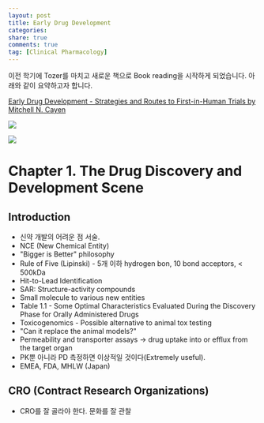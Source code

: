 ```yaml
---
layout: post
title: Early Drug Development
categories: 
share: true
comments: true
tag: [Clinical Pharmacology]
---
```


이전 학기에 Tozer를 마치고 새로운 책으로 Book reading을 시작하게 되었습니다. 아래와 같이 요약하고자 합니다.

[Early Drug Development - Strategies and Routes to First-in-Human Trials by Mitchell N. Cayen](https://www.amazon.com/Early-Drug-Development-First-Human/dp/0470170867)

![](https://images-na.ssl-images-amazon.com/images/I/51mstpfe5qL._SX329_BO1,204,203,200_.jpg)

![](http://www.drugstorenews.com/sites/drugstorenews.com/files/field_main_image/2016-04/NovelNewDrugs_main.jpg)

# Chapter 1. The Drug Discovery and Development Scene

## Introduction

- 신약 개발의 어려운 점 서술.
- NCE (New Chemical Entity)
- "Bigger is Better" philosophy
- Rule of Five (Lipinski) - 5개 이하 hydrogen bon, 10 bond acceptors, < 500kDa
- Hit-to-Lead Identification
- SAR: Structure-activity compounds
- Small molecule to various new entities
- Table 1.1 - Some Optimal Characteristics Evaluated During the Discovery Phase for Orally Administered Drugs
- Toxicogenomics - Possible alternative to animal tox testing
- "Can it replace the animal models?"
- Permeability and transporter assays -> drug uptake into or efflux from the target organ
- PK뿐 아니라 PD 측정하면 이상적일 것이다(Extremely useful).
- EMEA, FDA, MHLW (Japan)

## CRO (Contract Research Organizations)
- CRO를 잘 골라야 한다. 문화를 잘 관찰

